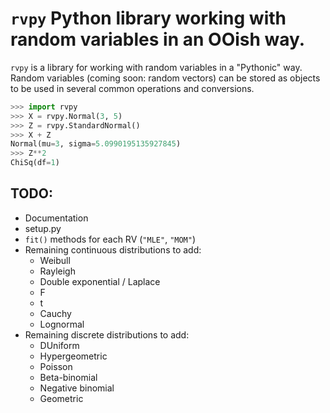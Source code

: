 # `rvpy` Python library working with random variables in an OOish way.

`rvpy` is a library for working with random variables in a "Pythonic" way.
Random variables (coming soon: random vectors) can be stored as objects to be
used in several common operations and conversions.

```python
>>> import rvpy
>>> X = rvpy.Normal(3, 5)
>>> Z = rvpy.StandardNormal()
>>> X + Z
Normal(mu=3, sigma=5.0990195135927845)
>>> Z**2
ChiSq(df=1)
```

## TODO:
* Documentation
* setup.py
* `fit()` methods for each RV (`"MLE"`, `"MOM"`)
* Remaining continuous distributions to add:
    - Weibull
    - Rayleigh
    - Double exponential / Laplace
    - F
    - t
    - Cauchy
    - Lognormal
* Remaining discrete distributions to add:
    - DUniform
    - Hypergeometric
    - Poisson
    - Beta-binomial
    - Negative binomial
    - Geometric


